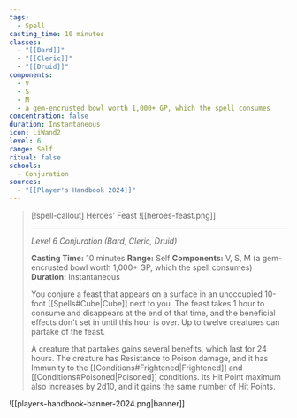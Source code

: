 ```yaml
---
tags:
  - Spell
casting_time: 10 minutes
classes:
  - "[[Bard]]"
  - "[[Cleric]]"
  - "[[Druid]]"
components:
  - V
  - S
  - M
  - a gem-encrusted bowl worth 1,000+ GP, which the spell consumes
concentration: false
duration: Instantaneous
icon: LiWand2
level: 6
range: Self
ritual: false
schools:
  - Conjuration
sources: 
  - "[[Player's Handbook 2024]]"
---
```

>[!spell-callout] Heroes' Feast
>![[heroes-feast.png]]
>
>---
>_Level 6 Conjuration (Bard, Cleric, Druid)_
>
>**Casting Time:** 10 minutes
>**Range:** Self
>**Components:** V, S, M (a gem-encrusted bowl worth 1,000+ GP, which the spell consumes)
>**Duration:** Instantaneous
>
>You conjure a feast that appears on a surface in an unoccupied 10-foot [[Spells#Cube\|Cube]] next to you. The feast takes 1 hour to consume and disappears at the end of that time, and the beneficial effects don't set in until this hour is over. Up to twelve creatures can partake of the feast.
>
>A creature that partakes gains several benefits, which last for 24 hours. The creature has Resistance to Poison damage, and it has Immunity to the [[Conditions#Frightened\|Frightened]] and [[Conditions#Poisoned\|Poisoned]] conditions. Its Hit Point maximum also increases by 2d10, and it gains the same number of Hit Points.


![[players-handbook-banner-2024.png|banner]]